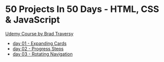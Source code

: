 # 50 Projects In 50 Days - HTML, CSS & JavaScript

[Udemy Course by Brad Traversy](https://www.udemy.com/course/50-projects-50-days/)

- [day 01 - Expanding Cards](https://github.com/lsimonidev/50projects50days/tree/main/day01)
- [day 02 - Progress Steps](https://github.com/lsimonidev/50projects50days/tree/main/day02)
- [day 03 - Rotating Navigation](https://github.com/lsimonidev/50projects50days/tree/main/day03)
